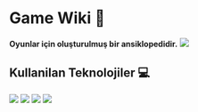 # Game Wiki :rocket:

**Oyunlar için oluşturulmuş bir ansiklopedidir.**
![](https://media.giphy.com/media/JeDxbZTg6YuAPsRsLq/giphy.gif)

## Kullanilan Teknolojiler :computer:

![](https://cdn.worldvectorlogo.com/logos/mongodb.svg)
![](https://spin.atomicobject.com/wp-content/uploads/20170331091347/GraphQL-Apollo.jpg)
![](https://hackernoon.com/hn-images/1*HSisLuifMO6KbLfPOKtLow.jpeg)
![](https://res.cloudinary.com/practicaldev/image/fetch/s--BQnUXhDA--/c_imagga_scale,f_auto,fl_progressive,h_420,q_auto,w_1000/https://dev-to-uploads.s3.amazonaws.com/i/0stcpprta4xdxiaauulj.png)



